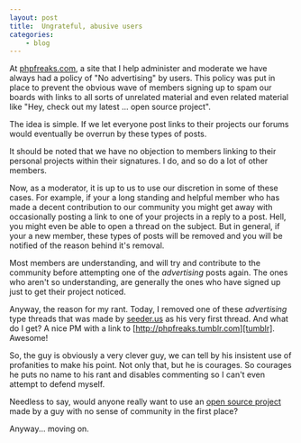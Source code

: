 ```yaml
---
layout: post
title:  Ungrateful, abusive users
categories:
    - blog
---
```

At [phpfreaks.com][phpfreaks], a site that I help administer and moderate we have always had a policy of "No advertising" by users. This policy was put in place to prevent the obvious wave of members signing up to spam our boards with links to all sorts of unrelated material and even related material like "Hey, check out my latest ... open source project".

The idea is simple. If we let everyone post links to their projects our forums would eventually be overrun by these types of posts.

It should be noted that we have no objection to members linking to their personal projects within their signatures. I do, and so do a lot of other members.

Now, as a moderator, it is up to us to use our discretion in some of these cases. For example, if your a long standing and helpful member who has made a decent contribution to our community you might get away with occasionally posting a link to one of your projects in a reply to a post. Hell, you might even be able to open a thread on the subject. But in general, if your a new member, these types of posts will be removed and you will be notified of the reason behind it's removal.

Most members are understanding, and will try and contribute to the community before attempting one of the _advertising_ posts again. The ones who aren't so understanding, are generally the ones who have signed up just to get their project noticed.

Anyway, the reason for my rant. Today, I removed one of these _advertising_ type threads that was made by [seeder.us][seeder] as his very first thread. And what do I get? A nice PM with a link to [http://phpfreaks.tumblr.com][tumblr]. Awesome!

So, the guy is obviously a very clever guy, we can tell by his insistent use of profanities to make his point. Not only that, but he is courages. So courages he puts no name to his rant and disables commenting so I can't even attempt to defend myself.

Needless to say, would anyone really want to use an [open source project][bubbles] made by a guy with no sense of community in the first place?

Anyway... moving on.

[phpfreaks]:    http://phpfreaks.com
[seeder]:       http://forums.phpfreaks.com/user/132248-seederus
[tumblr]:       http://phpfreaks.tumblr.com
[bubbles]:      http://seeder.us/bubbles-video-script-release-v1-0

